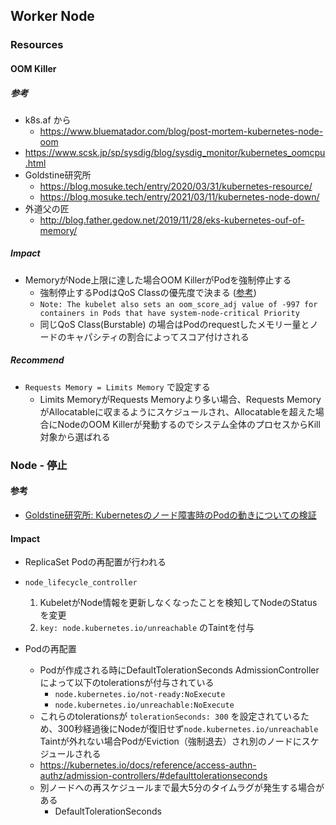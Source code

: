 ## Worker Node

### Resources

#### OOM Killer

##### 参考

- k8s.af から
    - https://www.bluematador.com/blog/post-mortem-kubernetes-node-oom
- https://www.scsk.jp/sp/sysdig/blog/sysdig_monitor/kubernetes_oomcpu.html
- Goldstine研究所
   - https://blog.mosuke.tech/entry/2020/03/31/kubernetes-resource/
   - https://blog.mosuke.tech/entry/2021/03/11/kubernetes-node-down/
- 外道父の匠
    - http://blog.father.gedow.net/2019/11/28/eks-kubernetes-ouf-of-memory/

##### Impact

- MemoryがNode上限に達した場合OOM KillerがPodを強制停止する
    - 強制停止するPodはQoS Classの優先度で決まる ([参考](https://kubernetes.io/docs/concepts/scheduling-eviction/node-pressure-eviction/#node-out-of-memory-behavior))
    - `Note: The kubelet also sets an oom_score_adj value of -997 for containers in Pods that have system-node-critical Priority`
    - 同じQoS Class(Burstable) の場合はPodのrequestしたメモリー量とノードのキャパシティの割合によってスコア付けされる

##### Recommend

- `Requests Memory = Limits Memory` で設定する
   - Limits MemoryがRequests Memoryより多い場合、Requests MemoryがAllocatableに収まるようにスケジュールされ、Allocatableを超えた場合にNodeのOOM Killerが発動するのでシステム全体のプロセスからKill対象から選ばれる


### Node - 停止

#### 参考

- [Goldstine研究所: Kubernetesのノード障害時のPodの動きについての検証](https://blog.mosuke.tech/entry/2021/03/11/kubernetes-node-down/)

#### Impact

- ReplicaSet Podの再配置が行われる


- `node_lifecycle_controller`
    1. KubeletがNode情報を更新しなくなったことを検知してNodeのStatusを変更
    1. `key: node.kubernetes.io/unreachable` のTaintを付与

- Podの再配置
    - Podが作成される時にDefaultTolerationSeconds AdmissionControllerによって以下のtolerationsが付与されている
        - `node.kubernetes.io/not-ready:NoExecute`
        - `node.kubernetes.io/unreachable:NoExecute`
    - これらのtolerationsが `tolerationSeconds: 300` を設定されているため、300秒経過後にNodeが復旧せず`node.kubernetes.io/unreachable` Taintが外れない場合PodがEviction（強制退去）され別のノードにスケジュールされる
    - https://kubernetes.io/docs/reference/access-authn-authz/admission-controllers/#defaulttolerationseconds
    - 別ノードへの再スケジュールまで最大5分のタイムラグが発生する場合がある
      - DefaultTolerationSeconds

